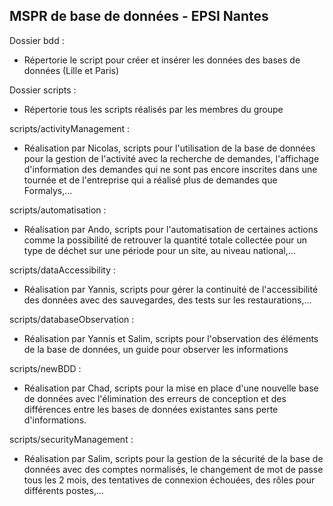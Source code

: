 ## MSPR de base de données - EPSI Nantes

Dossier bdd : 

- Répertorie le script pour créer et insérer les données des bases de données (Lille et Paris)

Dossier scripts : 

- Répertorie tous les scripts réalisés par les membres du groupe


scripts/activityManagement : 

- Réalisation par Nicolas, scripts pour l'utilisation de la base de données pour la gestion de l'activité avec la recherche de demandes, l'affichage d'information des demandes qui ne sont pas encore inscrites dans une tournée et de l'entreprise qui a réalisé plus de demandes que Formalys,...

scripts/automatisation : 

- Réalisation par Ando, scripts pour l'automatisation de certaines actions comme la possibilité de retrouver la quantité totale collectée pour un type de déchet sur une période pour un site, au niveau national,...

scripts/dataAccessibility : 

- Réalisation par Yannis, scripts pour gérer la continuité de l'accessibilité des données avec des sauvegardes, des tests sur les restaurations,...

scripts/databaseObservation : 

- Réalisation par Yannis et Salim, scripts pour l'observation des éléments de la base de données, un guide pour observer les informations

scripts/newBDD : 
 
 - Réalisation par Chad, scripts pour la mise en place d'une nouvelle base de données avec l'élimination des erreurs de conception et des différences entre les bases de données existantes sans perte d'informations.

scripts/securityManagement : 

- Réalisation par Salim, scripts pour la gestion de la sécurité de la base de données avec des comptes normalisés, le changement de mot de passe tous les 2 mois, des tentatives de connexion échouées, des rôles pour différents postes,...

